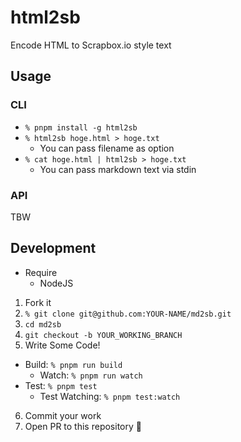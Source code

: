 # html2sb

Encode HTML to Scrapbox.io style text

## Usage

### CLI

- `% pnpm install -g html2sb`
- `% html2sb hoge.html > hoge.txt`
  - You can pass filename as option
- `% cat hoge.html | html2sb > hoge.txt`
  - You can pass markdown text via stdin

### API

TBW

## Development

- Require
  - NodeJS

1. Fork it
2. `% git clone git@github.com:YOUR-NAME/md2sb.git`
3. `cd md2sb`
4. `git checkout -b YOUR_WORKING_BRANCH`
5. Write Some Code!
  - Build: `% pnpm run build`
    - Watch: `% pnpm run watch`
  - Test: `% pnpm test`
    - Test Watching: `% pnpm test:watch`
6. Commit your work
7. Open PR to this repository 🎉
